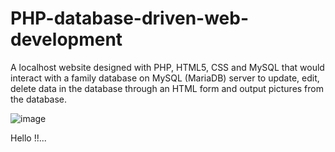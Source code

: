 # PHP-database-driven-web-development
A localhost website designed with PHP, HTML5, CSS and MySQL that would interact with a family database on MySQL (MariaDB) server to update, edit, delete data in the database through an HTML form and output pictures from the database.

![image](https://user-images.githubusercontent.com/48870117/132935672-8ff2bc27-2d65-46f4-8c01-7776626cd38b.png)

Hello !!...



